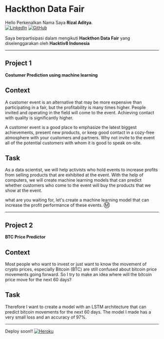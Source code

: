 # Hackthon Data Fair
Hello Perkenalkan Nama Saya **Rizal Aditya**.<br> 
[![LinkedIn](https://img.shields.io/badge/linkedin-0077B5?style=for-the-badge&logo=linkedin&logoColor=white&link=https://www.linkedin.com/in/rzladitya/)](https://www.linkedin.com/in/rzladitya/)
[![GitHub](https://img.shields.io/badge/github-121011?style=for-the-badge&logo=github&logoColor=white&link=https://github.com/hujikan2)](https://github.com/hujikan2)<br><br>
Saya berpartisipasi dalam mengikuti **Hackthon Data Fair** yang diselenggarakan oleh **Hacktiv8 Indonesia**

---
## Project 1 <br>

**Costumer Prediction using machine learning**

## Context

A customer event is an alternative that may be more expensive than participating in a fair, but the profitability is many times higher. People invited and operating in the field will come to the event. Achieving contact with quality is significantly higher.

A customer event is a good place to emphasize the latest biggest achievements, present new products, or keep good contact in a cozy-free atmosphere with your customers and partners. Why not invite to the event all of the potential customers with whom it is good to speak on-site.

## Task
As a data scientist, we will help activists who hold events to increase profits from selling products that are exhibited at the event.
With the help of computers, we will create machine learning models that can predict whether customers who come to the event will buy the products that we show at the event.

what are you waiting for, let's create a machine learning model that can increase the profit performance of these events. Ⓜ

---
## Project 2 <br>

**BTC Price Predictor**

## Context
Most people who want to invest or just want to know the movement of crypto prices, especially Bitcoin (BTC) are still confused about bitcoin price movements going forward. So I try to make an idea where will the bitcoin price move for the next 60 days?

## Task
Therefore I want to create a model with an LSTM architecture that can predict bitcoin movements for the next 60 days. The model I made has a very small loss and an accuracy of 97%.

---
Deploy soon!!
[![Heroku](https://www.google.com/imgres?imgurl=https%3A%2F%2Fcdn.icon-icons.com%2Ficons2%2F2699%2FPNG%2F512%2Fheroku_logo_icon_168126.png&imgrefurl=https%3A%2F%2Ficon-icons.com%2Fid%2Ficon%2Fheroku-logo%2F168126&tbnid=widVfvBk2lS8aM&vet=12ahUKEwiU4rj1u_P4AhXTzKACHYDUAYIQMygEegUIARCzAQ..i&docid=gCFRAtuTunexxM&w=512&h=512&q=badge%20heroku&ved=2ahUKEwiU4rj1u_P4AhXTzKACHYDUAYIQMygEegUIARCzAQ)](https://www.heroku.com)
